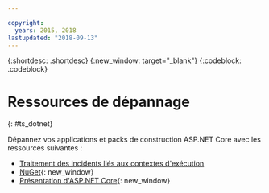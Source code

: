 ```yaml
---

copyright:
  years: 2015, 2018
lastupdated: "2018-09-13"
---
```


{:shortdesc: .shortdesc}
{:new_window: target="_blank"}
{:codeblock: .codeblock}

# Ressources de dépannage
{: #ts_dotnet}

Dépannez vos applications et packs de construction ASP.NET Core avec les ressources suivantes :

* [Traitement des incidents liés aux contextes d'exécution](runtimes-common/ts_runtimes.html#runtimes)
* [NuGet](https://docs.nuget.org/Consume/Overview){: new_window}
* [Présentation d'ASP.NET Core](http://docs.asp.net/en/latest/conceptual-overview/aspnet.html){: new_window}
